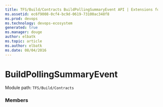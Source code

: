```yaml
---
title: TFS/Build/Contracts BuildPollingSummaryEvent API | Extensions for Azure DevOps Services
ms.assetid: ec6f9008-0cf4-bc9d-0619-73100ac348f8
ms.prod: devops
ms.technology: devops-ecosystem
generated: true
ms.manager: douge
author: elbatk
ms.topic: article
ms.author: elbatk
ms.date: 08/04/2016
---
```


# BuildPollingSummaryEvent

Module path: `TFS/Build/Contracts`


### Members

